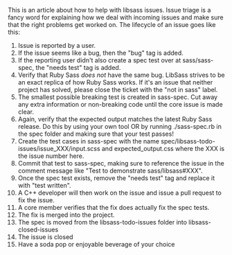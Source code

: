 This is an article about how to help with libsass issues. Issue triage is a fancy word for explaining how we deal with incoming issues and make sure that the right problems get worked on. The lifecycle of an issue goes like this:

1. Issue is reported by a user.
2. If the issue seems like a bug, then the "bug" tag is added. 
3. If the reporting user didn't also create a spec test over at sass/sass-spec, the "needs test" tag is added.
4. Verify that Ruby Sass *does not* have the same bug. LibSass strives to be an exact replica of how Ruby Sass works. If it's an issue that neither project has solved, please close the ticket with the "not in sass" label.
5. The smallest possible breaking test is created in sass-spec. Cut away any extra information or non-breaking code until the core issue is made clear. 
6. Again, verify that the expected output matches the latest Ruby Sass release. Do this by using your own tool OR by running ./sass-spec.rb in the spec folder and making sure that your test passes!
7. Create the test cases in sass-spec with the name spec/libsass-todo-issues/issue_XXX/input.scss and expected_output.css where the XXX is the issue number here.
8. Commit that test to sass-spec, making sure to reference the issue in the comment message like "Test to demonstrate sass/libsass#XXX".
9. Once the spec test exists, remove the "needs test" tag and replace it with "test written".
10. A C++ developer will then work on the issue and issue a pull request to fix the issue.
11. A core member verifies that the fix does actually fix the spec tests.
12. The fix is merged into the project.
13. The spec is moved from the libsass-todo-issues folder into libsass-closed-issues
14. The issue is closed
15. Have a soda pop or enjoyable beverage of your choice
